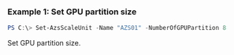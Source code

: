 ### Example 1: Set GPU partition size
```powershell
PS C:\> Set-AzsScaleUnit -Name "AZS01" -NumberOfGPUPartition 8

```

Set GPU partition size.

